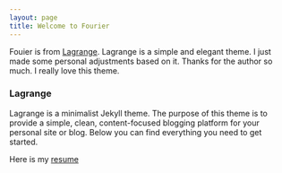 ```yaml
---
layout: page
title: Welcome to Fourier
---
```


Fouier is from [Lagrange](https://github.com/LeNPaul/Lagrange). Lagrange is a simple and elegant theme. I just made some personal adjustments based on it. Thanks for the author so much. I really love this theme.

### Lagrange
Lagrange is a minimalist Jekyll theme. The purpose of this theme is to provide a simple, clean, content-focused blogging platform for your personal site or blog. Below you can find everything you need to get started.

Here is my [resume](http://www.byxhy.github.io/resume.pdf)

